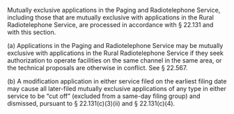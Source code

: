 Mutually exclusive applications in the Paging and Radiotelephone Service, including those that are mutually exclusive with applications in the Rural Radiotelephone Service, are processed in accordance with § 22.131 and with this section.

(a) Applications in the Paging and Radiotelephone Service may be mutually exclusive with applications in the Rural Radiotelephone Service if they seek authorization to operate facilities on the same channel in the same area, or the technical proposals are otherwise in conflict. See § 22.567.

(b) A modification application in either service filed on the earliest filing date may cause all later-filed mutually exclusive applications of any type in either service to be “cut off” (excluded from a same-day filing group) and dismissed, pursuant to § 22.131(c)(3)(ii) and § 22.131(c)(4).

